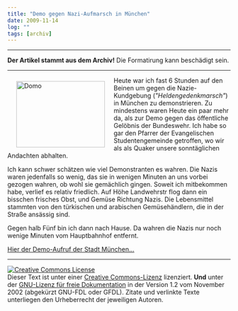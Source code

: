 ```yaml
---
title: "Demo gegen Nazi-Aufmarsch in München"
date: 2009-11-14
log: ""
tags: [archiv]
---
```

<hr><b>Der Artikel stammt aus dem Archiv!</b> Die Formatirung kann beschädigt sein.<hr>
<a href="http://www.the-independent-friend.de/?q=system/files/demo_2009_11_14.JPG">
<img src="http://www.the-independent-friend.de/?q=system/files/demo_2009_11_14.JPG" alt="Domo" width="200" height="150"  align="left"  vspace="10" hspace="20" /></a>

Heute war ich fast 6 Stunden auf den Beinen um gegen die Nazie-Kundgebung (<i>"Heldengedenkmarsch"</i>) in München zu demonstrieren. Zu mindestens waren Heute ein paar mehr da, als zur Demo gegen das öffentliche Gelöbnis der Bundeswehr. Ich habe so gar den Pfarrer der Evangelischen Studentengemeinde getroffen, wo wir als als Quaker unsere sonntäglichen Andachten abhalten.
<!--break-->
Ich kann schwer schätzen wie viel Demonstranten es wahren. Die Nazis waren jedenfalls so wenig,  das sie in wenigen Minuten an uns vorbei gezogen wahren, ob wohl sie gemächlich gingen. Soweit ich mitbekommen habe, verlief es relativ friedlich. Auf Höhe Landwehrstr flog dann ein bisschen frisches Obst, und Gemüse Richtung Nazis. Die Lebensmittel stammten von den türkischen und arabischen Gemüsehändlern, die in der Straße ansässig sind.

Gegen halb Fünf bin ich dann nach Hause. Da wahren die Nazis nur noch wenige Minuten vom Hauptbahnhof entfernt. 

<a href="http://www.muenchen.de/Rathaus/dir/presseservice/2009/pressemitteilungen/376068/Gegen_Heldengedenkmarsch.html">Hier der Demo-Aufruf der Stadt München...</a>


<hr>

 <a rel="license" href="http://creativecommons.org/licenses/by-sa/3.0/de/"><img alt="Creative Commons License" style="border-width:0" src="http://i.creativecommons.org/l/by-sa/3.0/de/88x31.png" /></a><br />Dieser <span xmlns:dc="http://purl.org/dc/elements/1.1/" href="http://purl.org/dc/dcmitype/Text" rel="dc:type">Text</span> ist unter einer <a rel="license" href="http://creativecommons.org/licenses/by-sa/3.0/de/">Creative Commons-Lizenz</a> lizenziert. <b>Und</b> unter der <a href="http://de.wikipedia.org/wiki/GFDL">GNU-Lizenz für freie Dokumentation</a> in der Version 1.2 vom November 2002 (abgekürzt GNU-FDL oder GFDL). Zitate und verlinkte Texte unterliegen den Urheberrecht der jeweiligen Autoren.
